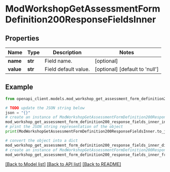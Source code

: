 # ModWorkshopGetAssessmentFormDefinition200ResponseFieldsInner


## Properties

Name | Type | Description | Notes
------------ | ------------- | ------------- | -------------
**name** | **str** | Field name. | [optional] 
**value** | **str** | Field default value. | [optional] [default to 'null']

## Example

```python
from openapi_client.models.mod_workshop_get_assessment_form_definition200_response_fields_inner import ModWorkshopGetAssessmentFormDefinition200ResponseFieldsInner

# TODO update the JSON string below
json = "{}"
# create an instance of ModWorkshopGetAssessmentFormDefinition200ResponseFieldsInner from a JSON string
mod_workshop_get_assessment_form_definition200_response_fields_inner_instance = ModWorkshopGetAssessmentFormDefinition200ResponseFieldsInner.from_json(json)
# print the JSON string representation of the object
print(ModWorkshopGetAssessmentFormDefinition200ResponseFieldsInner.to_json())

# convert the object into a dict
mod_workshop_get_assessment_form_definition200_response_fields_inner_dict = mod_workshop_get_assessment_form_definition200_response_fields_inner_instance.to_dict()
# create an instance of ModWorkshopGetAssessmentFormDefinition200ResponseFieldsInner from a dict
mod_workshop_get_assessment_form_definition200_response_fields_inner_from_dict = ModWorkshopGetAssessmentFormDefinition200ResponseFieldsInner.from_dict(mod_workshop_get_assessment_form_definition200_response_fields_inner_dict)
```
[[Back to Model list]](../README.md#documentation-for-models) [[Back to API list]](../README.md#documentation-for-api-endpoints) [[Back to README]](../README.md)


